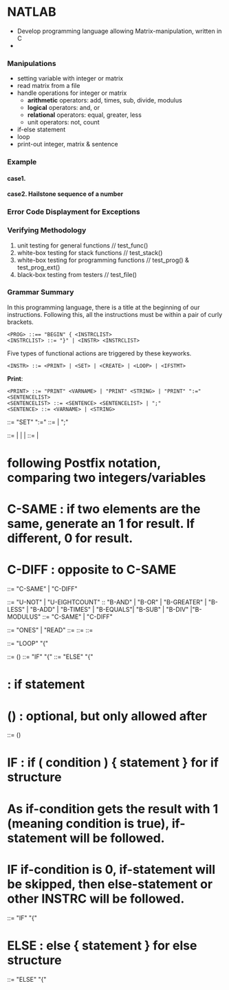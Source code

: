 # NATLAB
- Develop programming language allowing Matrix-manipulation, written in C
- 

### Manipulations
- setting variable with integer or matrix
- read matrix from a file
- handle operations for integer or matrix
  - **arithmetic** operators: add, times, sub, divide, modulus
  - **logical** operators: and, or
  - **relational** operators: equal, greater, less
  - unit operators: not, count 
- if-else statement
- loop
- print-out integer, matrix & sentence

### Example
#### case1. 

#### case2. Hailstone sequence of a number

### Error Code Displayment for Exceptions


### Verifying Methodology
1. unit testing for general functions             // test_func()
2. white-box testing for stack functions          // test_stack()
3. white-box testing for programming functions    // test_prog() & test_prog_ext()
4. black-box testing from testers                 // test_file()

### Grammar Summary
  In this programming language, there is a title at the beginning of our instructions. Following this, all the instructions must be within a pair of curly brackets.
```
<PROG> ::== "BEGIN" { <INSTRCLIST>
<INSTRCLIST> ::= "}" | <INSTR> <INSTRCLIST>
```  
  Five types of functional actions are triggered by these keyworks.
```
<INSTR> ::= <PRINT> | <SET> | <CREATE> | <LOOP> | <IFSTMT>
```
  **Print**: 
```
<PRINT> ::= "PRINT" <VARNAME> | "PRINT" <STRING> | "PRINT" ":=" <SENTENCELIST>
<SENTENCELIST> ::= <SENTENCE> <SENTENCELIST> | ";"
<SENTENCE> ::= <VARNAME> | <STRING>
```

<SET> ::= "SET" <VARNAME> ":=" <POLISHLIST>
<POLISHLIST> ::= <POLISH> <POLISHLIST> | ";"

<POLISH> ::= <PUSHDOWN> | <UNARYOP> | <BINARYOP> | <COMPAROP>
<PUSHDOWN> ::= <VARNAME> | <INTEGER>
  
# following Postfix notation, comparing two integers/variables
# C-SAME : if two elements are the same, generate an 1 for result. If different, 0 for result.
# C-DIFF : opposite to C-SAME
<COMPAROP> ::= "C-SAME" | "C-DIFF"
  
<UNARYOP> ::= "U-NOT" | "U-EIGHTCOUNT"
<BINARYOP> :: "B-AND" | "B-OR" | "B-GREATER" | "B-LESS" | "B-ADD" | "B-TIMES" | "B-EQUALS"|
              "B-SUB" | "B-DIV" |"B-MODULUS"
<COMPAROP> ::= "C-SAME" | "C-DIFF"

<CREATE> ::= "ONES" <ROWS> <COLS> <VARNAME> | "READ" <FILENAME> <VARNAME>
<ROWS> ::= <INTEGER>
<COLS> ::= <INTEGER>
<FILENAME> ::= <STRING>

<LOOP> ::= "LOOP" <VARNAME> <INTEGER> "{" <INSTRCLIST>

<IFSTMT> ::= <IF> (<ELSE>)
<IF> ::= "IF" <PUSHDOWN> <PUSHDOWN> <COMPAROP> "{" <INSTRCLIST>
<ELSE> ::= "ELSE" "{" <INSTRCLIST>
  
# <IF>     : if statement
# (<ELSE>) : optional, but only allowed after <IF>
<IFSTMT> ::= <IF> (<ELSE>)

# IF : if ( condition ) { statement } for if structure
# As if-condition gets the result with 1 (meaning condition is true), if-statement will be followed.
# IF if-condition is 0, if-statement will be skipped, then else-statement or other INSTRC will be followed.
<IF> ::= "IF" <PUSHDOWN> <PUSHDOWN> <COMPAROP> "{" <INSTRCLIST>

# ELSE : else { statement } for else structure
<ELSE> ::= "ELSE" "{" <INSTRCLIST>


